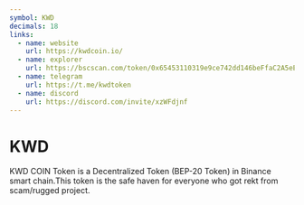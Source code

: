 ```yaml
---
symbol: KWD
decimals: 18
links:
  - name: website
    url: https://kwdcoin.io/
  - name: explorer
    url: https://bscscan.com/token/0x65453110319e9ce742dd146beFfaC2A5eE655e7E
  - name: telegram
    url: https://t.me/kwdtoken
  - name: discord
    url: https://discord.com/invite/xzWFdjnf
---
```


# KWD

KWD COIN Token is a Decentralized Token (BEP-20 Token) in Binance smart chain.This token is the safe haven for everyone who got rekt from scam/rugged project.
